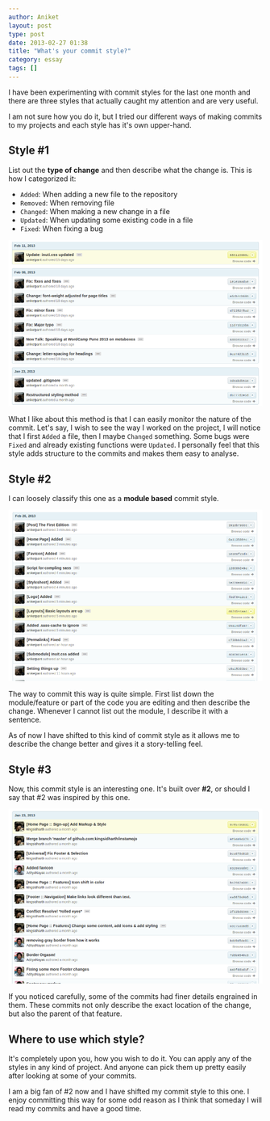 ```yaml
---
author: Aniket
layout: post
type: post
date: 2013-02-27 01:38
title: "What's your commit style?"
category: essay
tags: []
---
```


I have been experimenting with commit styles for the last one month and there are three styles that actually caught my attention and are very useful.


I am not sure how you do it, but I tried our different ways of making commits to my projects and each style has it's own upper-hand.

## Style #1

List out the **type of change** and then describe what the change is. This is how I categorized it:

* `Added`: When adding a new file to the repository
* `Removed`: When removing file
* `Changed`: When making a new change in a file
* `Updated`: When updating some existing code in a file
* `Fixed`: When fixing a bug

<div class="media">
<img src="/images/whats-your-commit-style/style-1.png" alt="Commit Style #1" />
</div>

What I like about this method is that I can easily monitor the nature of the commit. Let's say, I wish to see the way I worked on the project, I will notice that I first `Added` a file, then I maybe `Changed` something. Some bugs were `Fixed` and already existing functions were `Updated`. I personally feel that this style adds structure to the commits and makes them easy to analyse.

## Style #2

I can loosely classify this one as a **module based** commit style.

<div class="media">
<img src="/images/whats-your-commit-style/style-2.png" alt="Commit Style #2" />
</div>

The way to commit this way is quite simple. First list down the module/feature or part of the code you are editing and then describe the change. Whenever I cannot list out the module, I describe it with a sentence.

As of now I have shifted to this kind of commit style as it allows me to describe the change better and gives it a story-telling feel.

## Style #3

Now, this commit style is an interesting one. It's built over **#2**, or should I say that #2 was inspired by this one.

<div class="media">
<img src="/images/whats-your-commit-style/style-3.png" alt="Commit Style #3" />
</div>

If you noticed carefully, some of the commits had finer details engrained in them. These commits not only describe the exact location of the change, but also the parent of that feature.

## Where to use which style?

It's completely upon you, how you wish to do it. You can apply any of the styles in any kind of project. And anyone can pick them up pretty easily after looking at some of your commits.

<span class="note">I am a big fan of #2 now and I have shifted my commit style to this one. I enjoy committing this way for some odd reason as I think that someday I will read my commits and have a good time.</span>
